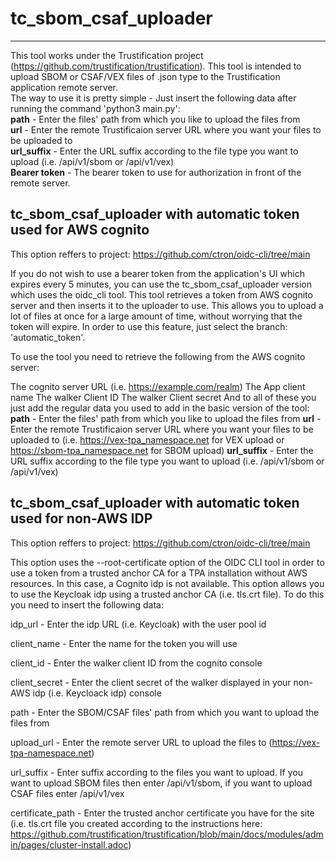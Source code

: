 # tc_sbom_csaf_uploader
------------------------
This tool works under the Trustification project (https://github.com/trustification/trustification).
This tool is intended to upload SBOM or CSAF/VEX files of .json type to the Trustification application remote server. \
The way to use it is pretty simple - Just insert the following data after running the command 'python3 main.py': \
**path** - Enter the files' path from which you like to upload the files from \
**url** - Enter the remote Trustificaion server URL where you want your files to be uploaded to \
**url_suffix** - Enter the URL suffix according to the file type you want to upload (i.e. /api/v1/sbom or /api/v1/vex) \
**Bearer token** - The bearer token to use for authorization in front of the remote server. 


tc_sbom_csaf_uploader with automatic token used for AWS cognito
----------------------------------------------------------------
This option reffers to project: https://github.com/ctron/oidc-cli/tree/main

If you do not wish to use a bearer token from the application's UI which expires every 5 minutes, you can use the tc_sbom_csaf_uploader version which uses the oidc_cli tool.
This tool retrieves a token from AWS cognito server and then inserts it to the uploader to use. 
This allows you to upload a lot of files at once for a large amount of time, without worrying that the token will expire. 
In order to use this feature, just select the branch: 'automatic_token'.

To use the tool you need to retrieve the following from the AWS cognito server:

The cognito server URL (i.e. https://example.com/realm)
The App client name
The walker Client ID
The walker Client secret
And to all of these you just add the regular data you used to add in the basic version of the tool:
**path** - Enter the files' path from which you like to upload the files from 
**url** - Enter the remote Trustificaion server URL where you want your files to be uploaded to (i.e. https://vex-tpa_namespace.net for VEX upload or https://sbom-tpa_namespace.net for SBOM upload)
**url_suffix** - Enter the URL suffix according to the file type you want to upload (i.e. /api/v1/sbom or /api/v1/vex) 


tc_sbom_csaf_uploader with automatic token used for non-AWS IDP
----------------------------------------------------------------
This option reffers to project: https://github.com/ctron/oidc-cli/tree/main

This option uses the --root-certificate option of the OIDC CLI tool in order to use a token from a trusted anchor CA for a TPA installation without AWS resources.
In this case, a Cognito idp is not available. This option allows you to use the Keycloak idp using a trusted anchor CA (i.e. tls.crt file).
To do this you need to insert the following data:

idp_url - Enter the idp URL (i.e. Keycloak) with the user pool id 

client_name - Enter the name for the token you will use 

client_id - Enter the walker client ID from the cognito console 

client_secret - Enter the client secret of the walker displayed in your non-AWS idp (i.e. Keycloack idp) console 

path - Enter the SBOM/CSAF files' path from which you want to upload the files from 

upload_url - Enter the remote server URL to upload the files to (https://vex-tpa-namespace.net) 

url_suffix - Enter suffix according to the files you want to upload. If you want to upload SBOM files then enter /api/v1/sbom, if you want to upload CSAF files enter /api/v1/vex 

certificate_path - Enter the trusted anchor certificate you have for the site
(i.e. tls.crt file you created according to the instructions here: https://github.com/trustification/trustification/blob/main/docs/modules/admin/pages/cluster-install.adoc) 

